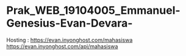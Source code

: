 # Prak_WEB_19104005_Emmanuel-Genesius-Evan-Devara-
Hosting :
https://evan.inyonghost.com/mahasiswa
https://evan.inyonghost.com/api/mahasiswa
